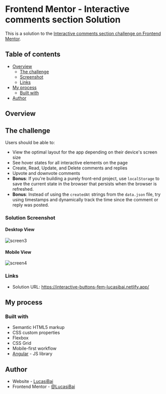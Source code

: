# Frontend Mentor - Interactive comments section Solution

This is a solution to the [Interactive comments section challenge on Frontend Mentor](https://www.frontendmentor.io/challenges/interactive-comments-section-iG1RugEG9/hub).

## Table of contents

- [Overview](#overview)
  - [The challenge](#the-challenge)
  - [Screenshot](#solution-screenshot)
  - [Links](#links)
- [My process](#my-process)
  - [Built with](#built-with)
- [Author](#author)

## Overview

## The challenge

Users should be able to:

- View the optimal layout for the app depending on their device's screen size
- See hover states for all interactive elements on the page
- Create, Read, Update, and Delete comments and replies
- Upvote and downvote comments
- **Bonus**: If you're building a purely front-end project, use `localStorage` to save the current state in the browser that persists when the browser is refreshed.
- **Bonus**: Instead of using the `createdAt` strings from the `data.json` file, try using timestamps and dynamically track the time since the comment or reply was posted.

### Solution Screenshot

#### Desktop View

![screen3](https://user-images.githubusercontent.com/99888705/221575431-03ec18d7-005e-42b7-a646-ccf0b2678ac8.gif)

#### Mobile View

![screen4](https://user-images.githubusercontent.com/99888705/221575497-0d11689c-6a0c-4b9f-8cfc-ac29f38c73dd.gif)

### Links

- Solution URL: https://interactive-buttons-fem-lucasibai.netlify.app/

## My process

### Built with

- Semantic HTML5 markup
- CSS custom properties
- Flexbox
- CSS Grid
- Mobile-first workflow
- [Angular](https://angular.io/) - JS library

## Author

- Website - [LucasiBai](https://github.com/LucasiBai)
- Frontend Mentor - [@LucasiBai](https://www.frontendmentor.io/profile/LucasiBai)
